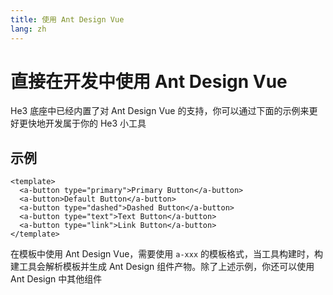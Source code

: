 ```yaml
---
title: 使用 Ant Design Vue
lang: zh
---
```


# 直接在开发中使用 Ant Design Vue

He3 底座中已经内置了对 Ant Design Vue 的支持，你可以通过下面的示例来更好更快地开发属于你的 He3 小工具

## 示例

```vue
<template>
  <a-button type="primary">Primary Button</a-button>
  <a-button>Default Button</a-button>
  <a-button type="dashed">Dashed Button</a-button>
  <a-button type="text">Text Button</a-button>
  <a-button type="link">Link Button</a-button>
</template>

```

在模板中使用 Ant Design Vue，需要使用 `a-xxx` 的模板格式，当工具构建时，构建工具会解析模板并生成 Ant Design 组件产物。除了上述示例，你还可以使用 Ant Design 中其他组件
